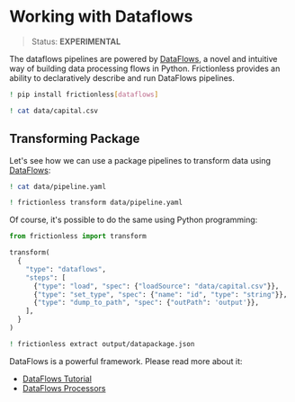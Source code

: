 # Working with Dataflows

> Status: **EXPERIMENTAL**

The dataflows pipelines are powered by [DataFlows](http://www.dataflows.org/),
a novel and intuitive way of building data processing flows in Python. Frictionless provides an ability to declaratively describe and run DataFlows pipelines.

```sh
! pip install frictionless[dataflows]
```

```bash
! cat data/capital.csv
```

## Transforming Package

Let's see how we can use a package pipelines to transform data using [DataFlows](http://www.dataflows.org/):

```sh
! cat data/pipeline.yaml
```

```sh
! frictionless transform data/pipeline.yaml
```

Of course, it's possible to do the same using Python programming:


```py
from frictionless import transform

transform(
  {
    "type": "dataflows",
    "steps": [
      {"type": "load", "spec": {"loadSource": "data/capital.csv"}},
      {"type": "set_type", "spec": {"name": "id", "type": "string"}},
      {"type": "dump_to_path", "spec": {"outPath": 'output'}},
    ],
  }
)
```

```sh
! frictionless extract output/datapackage.json
```

DataFlows is a powerful framework. Please read more about it:
- [DataFlows Tutorial](https://github.com/datahq/dataflows/blob/master/TUTORIAL.md)
- [DataFlows Processors](https://github.com/datahq/dataflows/blob/master/PROCESSORS.md)
